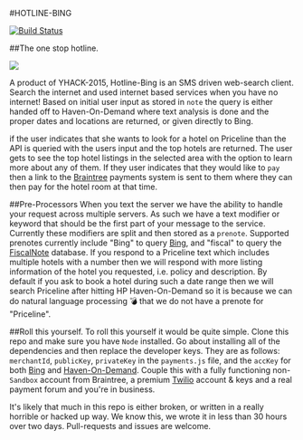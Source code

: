 #HOTLINE-BING

[![Build Status](https://travis-ci.org/thomaslam/HotlineBing.svg?branch=master)](https://travis-ci.org/thomaslam/HotlineBing)

##The one stop hotline.

![](http://www.bet.com/content/dam/betcom/images/2015/10/Music-10-16-10-31/102015-music-drake-hotline-bling-gif-3.gif.custom1200x675x20.dimg)

A product of YHACK-2015, Hotline-Bing is an SMS driven web-search client. Search the internet and used internet based services when you have no internet! Based on initial user input as stored in `note` the query is either handed off to Haven-On-Demand where text analysis is done and the proper dates and locations are returned, or given directly to Bing.

if the user indicates that she wants to look for a hotel on Priceline than the API is queried with the users input and the top hotels are returned. The user gets to see the top hotel listings in the selected area with the option to learn more about any of them. If they user indicates that they would like to `pay` then a link to the [Braintree](https://www.braintreepayments.com/) payments system is sent to them where they can then pay for the hotel room at that time.

##Pre-Processors
When you text the server we have the ability to handle your request across multiple servers. As such we have a text modifier or keyword that should be the first part of your message to the service. Currently these modifiers are split and then stored as a `prenote`. Supported prenotes currently include "Bing" to query [Bing](http://www.bing.com), and "fiscal" to query the [FiscalNote](https://www.fiscalnote.com/) database. If you respond to a Priceline text which includes multiple hotels with a number then we will respond with more listing information of the hotel you requested, i.e. policy and description. By default if you ask to book a hotel during such a date range then we will search Priceline after hitting HP Haven-On-Demand so it is because we can do natural language processing :bomb: that we do not have a prenote for "Priceline".

##Roll this yourself.
To roll this yourself it would be quite simple. Clone this repo and make sure you have `Node` installed. Go about installing all of the dependencies and then replace the developer keys. They are as follows: `merchantId`, `publicKey`, `privateKey` in the `payments.js` file, and the `accKey` for both [Bing](https://www.bing.com/dev/) and [Haven-On-Demand](https://www.havenondemand.com/). Couple this with a fully functioning non-`Sandbox` account from Braintree, a premium [Twilio](https://www.twilio.com/) account & keys and a real payment forum and you're in business.

It's likely that much in this repo is either broken, or written in a really horrible or hacked up way. We know this, we wrote it in less than 30 hours over two days. Pull-requests and issues are welcome.
